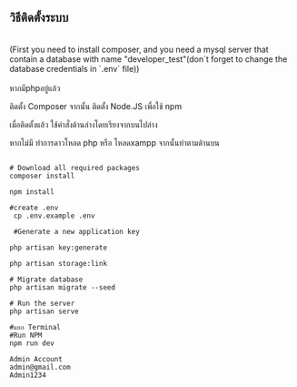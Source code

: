 ## วิธีติดตั้งระบบ 

<br>
(First you need to install composer, and you need a mysql server that contain a database with name "developer_test"(don`t forget to change the database credentials in `.env` file))
<br><br>
 หากมีphpอยู่แล้ว

 ติดตั้ง Composer จากนั้น ติดตั้ง Node.JS เพื่อใช้ npm 

 เมื่อติดตั้งแล้ว ใช้คำสั่งด้านล่างโดยเรียงจากบนไปล่าง


 หากไม่มี ทำการดาวโหลด php หรือ โหลดxampp
 จากนั้นทำตามด้านบน

```shell

# Download all required packages
composer install

npm install

#create .env
 cp .env.example .env

 #Generate a new application key

php artisan key:generate

php artisan storage:link

# Migrate database
php artisan migrate --seed

# Run the server
php artisan serve

#แยก Terminal
#Run NPM 
npm run dev

Admin Account 
admin@gmail.com
Admin1234
